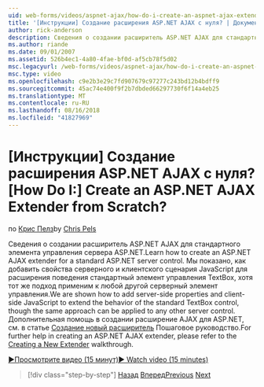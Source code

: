 ```yaml
---
uid: web-forms/videos/aspnet-ajax/how-do-i-create-an-aspnet-ajax-extender-from-scratch
title: '[Инструкции] Создание расширения ASP.NET AJAX с нуля? | Документы Майкрософт'
author: rick-anderson
description: Сведения о создании расширитель ASP.NET AJAX для стандартного элемента управления сервера ASP.NET. Мы показано, как добавлять свойства серверных и клиентских сценариев JavaScript...
ms.author: riande
ms.date: 09/01/2007
ms.assetid: 526b4ec1-4a80-4fae-bf0d-af5cb78f5d02
msc.legacyurl: /web-forms/videos/aspnet-ajax/how-do-i-create-an-aspnet-ajax-extender-from-scratch
msc.type: video
ms.openlocfilehash: c9e2b3e29c7fd907679c97277c243bd12b4bdff9
ms.sourcegitcommit: 45ac74e400f9f2b7dbded66297730f6f14a4eb25
ms.translationtype: MT
ms.contentlocale: ru-RU
ms.lasthandoff: 08/16/2018
ms.locfileid: "41827969"
---
```

<a name="how-do-i-create-an-aspnet-ajax-extender-from-scratch"></a><span data-ttu-id="26a4d-105">[Инструкции] Создание расширения ASP.NET AJAX с нуля?</span><span class="sxs-lookup"><span data-stu-id="26a4d-105">[How Do I:] Create an ASP.NET AJAX Extender from Scratch?</span></span>
====================
<span data-ttu-id="26a4d-106">по [Крис Пелз](https://twitter.com/chrispels)</span><span class="sxs-lookup"><span data-stu-id="26a4d-106">by [Chris Pels](https://twitter.com/chrispels)</span></span>

<span data-ttu-id="26a4d-107">Сведения о создании расширитель ASP.NET AJAX для стандартного элемента управления сервера ASP.NET.</span><span class="sxs-lookup"><span data-stu-id="26a4d-107">Learn how to create an ASP.NET AJAX extender for a standard ASP.NET server control.</span></span> <span data-ttu-id="26a4d-108">Мы показано, как добавить свойства серверного и клиентского сценария JavaScript для расширения поведения стандартный элемент управления TextBox, хотя тот же подход применим к любой другой серверный элемент управления.</span><span class="sxs-lookup"><span data-stu-id="26a4d-108">We are shown how to add server-side properties and client-side JavaScript to extend the behavior of the standard TextBox control, though the same approach can be applied to any other server control.</span></span> <span data-ttu-id="26a4d-109">Дополнительная помощь в создании расширение AJAX для ASP.NET, см. в статье [Создание новый расширитель](../../overview/ajax-control-toolkit/getting-started/creating-a-custom-ajax-control-toolkit-control-extender-cs.md) Пошаговое руководство.</span><span class="sxs-lookup"><span data-stu-id="26a4d-109">For further help in creating an ASP.NET AJAX extender, please refer to the [Creating a New Extender](../../overview/ajax-control-toolkit/getting-started/creating-a-custom-ajax-control-toolkit-control-extender-cs.md) walkthrough.</span></span>

[<span data-ttu-id="26a4d-110">&#9654;Просмотрите видео (15 минут)</span><span class="sxs-lookup"><span data-stu-id="26a4d-110">&#9654; Watch video (15 minutes)</span></span>](https://channel9.msdn.com/Blogs/ASP-NET-Site-Videos/how-do-i-create-an-aspnet-ajax-extender-from-scratch)

> [!div class="step-by-step"]
> <span data-ttu-id="26a4d-111">[Назад](how-do-i-trigger-an-updatepanel-refresh-from-a-dropdownlist-control.md)
> [Вперед](how-do-i-build-custom-server-controls-that-work-with-or-without-aspnet-ajax.md)</span><span class="sxs-lookup"><span data-stu-id="26a4d-111">[Previous](how-do-i-trigger-an-updatepanel-refresh-from-a-dropdownlist-control.md)
[Next](how-do-i-build-custom-server-controls-that-work-with-or-without-aspnet-ajax.md)</span></span>
